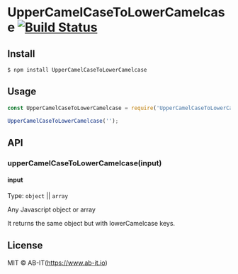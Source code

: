 # UpperCamelCaseToLowerCamelcase [![Build Status](https://travis-ci.org/meiremans/UpperCamelCaseToLowerCamelcase.svg?branch=master)](https://travis-ci.org/meiremans/UpperCamelCaseToLowerCamelcase)

>


## Install

```
$ npm install UpperCamelCaseToLowerCamelcase
```


## Usage

```js
const UpperCamelCaseToLowerCamelcase = require('UpperCamelCaseToLowerCamelcase');

UpperCamelCaseToLowerCamelcase('');

```


## API

### upperCamelCaseToLowerCamelcase(input)

#### input

Type: `object` || `array`

Any Javascript object or array

It returns the same object but with lowerCamelcase keys.


## License

MIT © AB-IT(https://www.ab-it.io)
